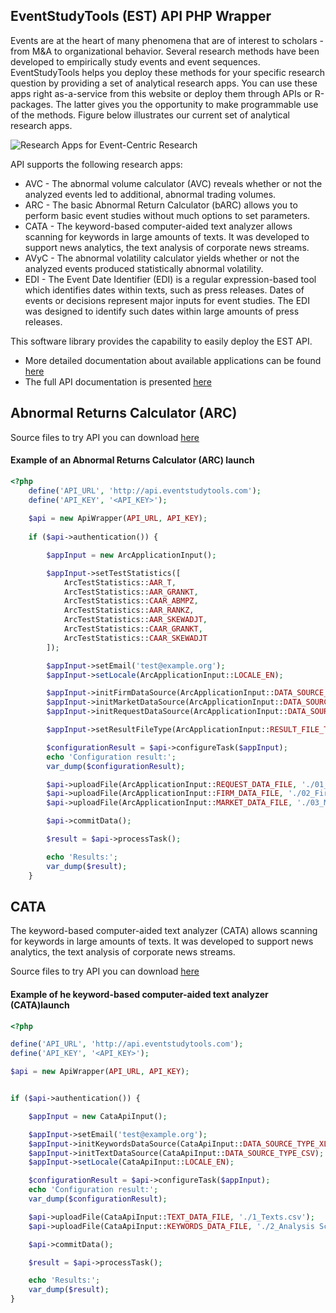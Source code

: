 ## EventStudyTools (EST) API PHP Wrapper

Events are at the heart of many phenomena that are of interest to scholars - from M&A to organizational behavior. Several research methods have been developed to empirically study events and event sequences. EventStudyTools helps you deploy these methods for your specific research question by providing a set of analytical research apps. You can use these apps right as-a-service from this website or deploy them through APIs or R-packages. The latter gives you the opportunity to make programmable use of the methods. Figure below illustrates our current set of analytical research apps.

![Research Apps for Event-Centric Research](https://www.eventstudytools.com/sites/default/files/pictures/Apps_Elements.png)

API supports the following research apps:
+ AVC - The abnormal volume calculator (AVC) reveals whether or not the analyzed events led to additional, abnormal trading volumes.
+ ARC - The basic Abnormal Return Calculator (bARC) allows you to perform basic event studies without much options to set parameters.		 
+ CATA - The keyword-based computer-aided text analyzer allows scanning for keywords in large amounts of texts. It was developed to support news analytics, the text analysis of corporate news streams.
+ AVyC - The abnormal volatility calculator yields whether or not the analyzed events produced statistically abnormal volatility.		
+ EDI - The Event Date Identifier (EDI) is a regular expression-based tool which identifies dates within texts, such as press releases. Dates of events or decisions represent major inputs for event studies. The EDI was designed to identify such dates within large amounts of press releases.	

This software library provides the capability to easily deploy the EST API.

* More detailed documentation about available applications can be found [here](https://www.eventstudytools.com)
* The full API documentation is presented [here](https://www.eventstudytools.com/API-ARC)


## Abnormal Returns Calculator (ARC)

Source files to try API you can download [here](https://www.eventstudytools.com/sites/all/themes/eventstudy_new/sample_data_aarc.zip)

#### Example of an Abnormal Returns Calculator (ARC) launch

```php
<?php
    define('API_URL', 'http://api.eventstudytools.com');
    define('API_KEY', '<API_KEY>');
    
    $api = new ApiWrapper(API_URL, API_KEY);
    
    if ($api->authentication()) {

        $appInput = new ArcApplicationInput();

        $appInput->setTestStatistics([
            ArcTestStatistics::AAR_T,
            ArcTestStatistics::AAR_GRANKT,
            ArcTestStatistics::CAAR_ABMPZ,
            ArcTestStatistics::AAR_RANKZ,
            ArcTestStatistics::AAR_SKEWADJT,
            ArcTestStatistics::CAAR_GRANKT,
            ArcTestStatistics::CAAR_SKEWADJT
        ]);

        $appInput->setEmail('test@example.org');
        $appInput->setLocale(ArcApplicationInput::LOCALE_EN);

        $appInput->initFirmDataSource(ArcApplicationInput::DATA_SOURCE_TYPE_CSV);
        $appInput->initMarketDataSource(ArcApplicationInput::DATA_SOURCE_TYPE_CSV);
        $appInput->initRequestDataSource(ArcApplicationInput::DATA_SOURCE_TYPE_CSV);

        $appInput->setResultFileType(ArcApplicationInput::RESULT_FILE_TYPE_XLS);

        $configurationResult = $api->configureTask($appInput);
        echo 'Configuration result:';
        var_dump($configurationResult);

        $api->uploadFile(ArcApplicationInput::REQUEST_DATA_FILE, './01_RequestFile.csv');
        $api->uploadFile(ArcApplicationInput::FIRM_DATA_FILE, './02_FirmData.csv');
        $api->uploadFile(ArcApplicationInput::MARKET_DATA_FILE, './03_MarketData.csv');        

        $api->commitData();

        $result = $api->processTask();

        echo 'Results:';
        var_dump($result);
    }
```

## CATA
The keyword-based computer-aided text analyzer (CATA) allows scanning for keywords in large amounts of texts. It was developed to support news analytics, the text analysis of corporate news streams.

Source files to try API you can download [here](https://www.eventstudytools.com/sites/all/themes/eventstudy_adapt/sample_data_cata.zip)

#### Example of he keyword-based computer-aided text analyzer (CATA)launch

```php
<?php

define('API_URL', 'http://api.eventstudytools.com');
define('API_KEY', '<API_KEY>');

$api = new ApiWrapper(API_URL, API_KEY);


if ($api->authentication()) {

    $appInput = new CataApiInput();

    $appInput->setEmail('test@example.org');
    $appInput->initKeywordsDataSource(CataApiInput::DATA_SOURCE_TYPE_XLS);
    $appInput->initTextDataSource(CataApiInput::DATA_SOURCE_TYPE_CSV);
    $appInput->setLocale(CataApiInput::LOCALE_EN);

    $configurationResult = $api->configureTask($appInput);
    echo 'Configuration result:';
    var_dump($configurationResult);

    $api->uploadFile(CataApiInput::TEXT_DATA_FILE, './1_Texts.csv');
    $api->uploadFile(CataApiInput::KEYWORDS_DATA_FILE, './2_Analysis Scheme.csv');

    $api->commitData();

    $result = $api->processTask();

    echo 'Results:';
    var_dump($result);
}

```